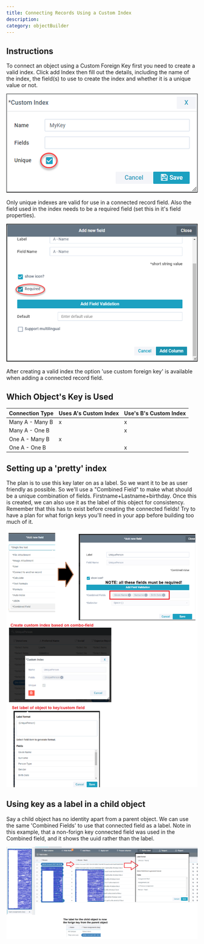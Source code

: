 ```yaml
---
title: Connecting Records Using a Custom Index
description:
category: objectBuilder
---
```

## Instructions

To connect an object using a Custom Foreign Key first you need to create a valid index. Click add Index then fill out the details, including the name of the index, the field(s) to use to create the index and whether it is a unique value or not.

![](images/custom_index.png)

Only unique indexes are valid for use in a connected record field. Also the field used in the index needs to be a required field (set this in it's field properties).

![](images/required_field.png)

After creating a valid index the option 'use custom foreign key' is available when adding a connected record field.

## Which Object's Key is Used

| Connection Type | Uses A's Custom Index | Use's B's Custom Index |
|-----------------|-----------------------|------------------------|
| Many A - Many B | x                     | x                      |
| Many A - One B  |                       | x                      |
| One A - Many B  | x                     |                        |
| One A - One B   |                       | x                      |

## Setting up a 'pretty' index
The plan is to use this key later on as a label. So we want it to be as user friendly as possible. So we'll use a "Combined Field" to make what should be a unique combination of fields. Firstname+Lastname+birthday.
Once this is created, we can also use it as the label of this object for consistency. 
Remember that this has to exist before creating the connected fields! Try to have a plan for what forign keys you'll need in your app before building too much of it. 

![](images/custom_index_maker.png)

## Using key as a label in a child object
Say a child object has no identity apart from a parent object. We can use the same 'Combined Fields' to use that connected field as a label.
Note in this example, that a non-forign key connected field was used in the Combined field, and it shows the uuid rather than the label.

![](images/using_index_as_label.png)
